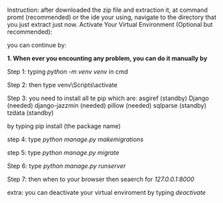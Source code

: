 Instruction:
after downloaded the zip file and extraction it, at command promt (recommended) or the ide your using, navigate to the directory that you just extract just now.
Activate Your Virtual Environment (Optional but recommended):

you can continue by:
  
**1. When ever you encounting any problem, you can do it manually by**

Step 1: typing _python -m venv venv_ in cmd

Step 2: then type venv\Scripts\activate

Step 3: you need to install all te pip which are:
      asgiref (standby)
      Django  (needed)
      django-jazzmin (needed)
      pillow (needed)
      sqlparse (standby)
      tzdata (standby)

  by typing pip install (the package name)

step 4: type _python manage.py makemigrations_

step 5: type _python manage.py migrate_

Step 6: type _python manage.py runserver_

Step 7: then when to your browser then seaerch for _127.0.0.1:8000_




extra: you can deactivate your virtual enviroment by typing _deactivate_

